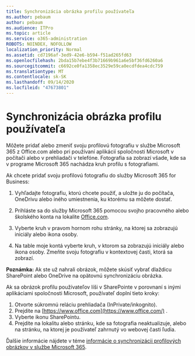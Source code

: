 ```yaml
---
title: Synchronizácia obrázka profilu používateľa
ms.author: pebaum
author: pebaum
ms.audience: ITPro
ms.topic: article
ms.service: o365-administration
ROBOTS: NOINDEX, NOFOLLOW
localization_priority: Normal
ms.assetid: cd7196af-3ed9-42e6-b594-f51ad265fd63
ms.openlocfilehash: 2bda15b7ebe4f3b71669b961a6e5bf36fd6260a6
ms.sourcegitcommit: c6692ce0fa1358ec3529e59ca0ecdfdea4cdc759
ms.translationtype: MT
ms.contentlocale: sk-SK
ms.lasthandoff: 09/14/2020
ms.locfileid: "47673801"
---
```

# <a name="sync-a-users-profile-picture"></a>Synchronizácia obrázka profilu používateľa

Môžete pridať alebo zmeniť svoju profilovú fotografiu v službe Microsoft 365 z Office.com alebo pri používaní aplikácií spoločnosti Microsoft v počítači alebo v prehliadači v telefóne. Fotografia sa zobrazí všade, kde sa v programe Microsoft 365 nachádza kruh profilu s fotografiami.

Ak chcete pridať svoju profilovú fotografiu do služby Microsoft 365 for Business:

1. Vyhľadajte fotografiu, ktorú chcete použiť, a uložte ju do počítača, OneDrivu alebo iného umiestnenia, ku ktorému sa môžete dostať.

2. Prihláste sa do služby Microsoft 365 pomocou svojho pracovného alebo školského konta na lokalite [Office.com](https://www.office.com).

3. Vyberte kruh v pravom hornom rohu stránky, na ktorej sa zobrazujú iniciály alebo ikona osoby.

4. Na table moje kontá vyberte kruh, v ktorom sa zobrazujú iniciály alebo ikona osoby. Zmeňte svoju fotografiu v kontextovej časti, ktorá sa zobrazí.

**Poznámka:** Ak ste už nahrali obrázok, môžete skúsiť vybrať dlaždicu SharePoint alebo OneDrive na opätovnú synchronizáciu obrázka.

Ak sa obrázok profilu používateľov líši v SharePointe v porovnaní s inými aplikáciami spoločnosti Microsoft, používateľ doplní tieto kroky:

1. Otvorte súkromnú reláciu prehliadača (InPrivate/inkognito).
2. Prejdite na [https://www.office.com](https://www.office.com/) .
3. Vyberte ikonu SharePointu.
4. Prejdite na lokalitu alebo stránku, kde sa fotografia neaktualizuje, alebo na stránku, na ktorej je používateľ zahrnutý vo webovej časti ľudia.

Ďalšie informácie nájdete v téme [informácie o synchronizácii profilových obrázkov v službe Microsoft 365](https://support.office.com/article/information-about-profile-picture-synchronization-in-office-365-20594d76-d054-4af4-a660-401133e3d48a).

